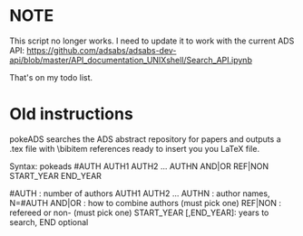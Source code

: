 # NOTE

This script no longer works. 
I need to update it to work with the current ADS API: https://github.com/adsabs/adsabs-dev-api/blob/master/API_documentation_UNIXshell/Search_API.ipynb

That's on my todo list.

# Old instructions

pokeADS searches the ADS abstract repository for papers and outputs a .tex file with \bibitem references ready to insert you you LaTeX file.

Syntax: pokeads #AUTH AUTH1 AUTH2 ... AUTHN AND|OR REF|NON START_YEAR END_YEAR

 #AUTH                 : number of authors
 AUTH1 AUTH2 ... AUTHN : author names, N=#AUTH
 AND|OR                : how to combine authors (must pick one)
 REF|NON               : refereed or non- (must pick one)
 START_YEAR [,END_YEAR]: years to search, END optional
